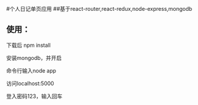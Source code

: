 #个人日记单页应用
##基于react-router,react-redux,node-express,mongodb

## 使用：
下载后 npm install

安装mongodb，并开启

命令行输入node app

访问localhost:5000

登入密码123，输入回车

